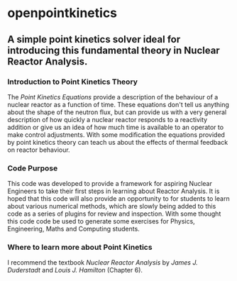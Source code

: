 # openpointkinetics
## A simple point kinetics solver ideal for introducing this fundamental theory in Nuclear Reactor Analysis.

### Introduction to Point Kinetics Theory

The *Point Kinetics Equations* provide a description of the behaviour of a nuclear reactor as a function of time. These equations don't tell us anything about the shape of the neutron flux, but can provide us with a very general description of how quickly a nuclear reactor responds to a reactivity addition or give us an idea of how much time is available to an operator to make control adjustments. With some modification the equations provided by point kinetics theory can teach us about the effects of thermal feedback on reactor behaviour.

### Code Purpose

This code was developed to provide a framework for aspiring Nuclear Engineers to take their first steps in learning about Reactor Analysis. It is hoped that this code will also provide an opportunity to for students to learn about various numerical methods, which are slowly being added to this code as a series of plugins for review and inspection. With some thought this code code be used to generate some exercises for Physics, Engineering, Maths and Computing students.

### Where to learn more about Point Kinetics

I recommend the textbook *Nuclear Reactor Analysis* by *James J. Duderstadt* and *Louis J. Hamilton* (Chapter 6).
